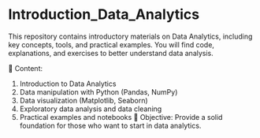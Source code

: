 # Introduction_Data_Analytics
This repository contains introductory materials on Data Analytics, including key concepts, tools, and practical examples. You will find code, explanations, and exercises to better understand data analysis.

📌 Content:
1. Introduction to Data Analytics
2. Data manipulation with Python (Pandas, NumPy)
3. Data visualization (Matplotlib, Seaborn)
4. Exploratory data analysis and data cleaning
5. Practical examples and notebooks
🚀 Objective: Provide a solid foundation for those who want to start in data analytics.
